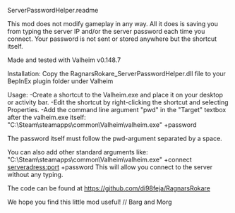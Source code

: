 ﻿ServerPasswordHelper.readme

This mod does not modify gameplay in any way.
All it does is saving you from typing the server IP and/or the server password each time you connect.
Your password is not sent or stored anywhere but the shortcut itself.

Made and tested with Valheim v0.148.7

Installation:
Copy the RagnarsRokare_ServerPasswordHelper.dll file to your BepInEx plugin folder under Valheim

Usage:
-Create a shortcut to the Valheim.exe and place it on your desktop or activity bar.
-Edit the shortcut by right-clicking the shortcut and selecting Properties.
-Add the command line argument "pwd" in the "Target" textbox after the valheim.exe itself:
 "C:\Steam\steamapps\common\Valheim\valheim.exe" +password <myPassw0rd>

The password itself must follow the pwd-argument separated by a space.

You can also add other standard arguments like:
"C:\Steam\steamapps\common\Valheim\valheim.exe" +connect <serveradress:port> +password <myPassw0rd>
This will allow you connect to the server without any typing.

The code can be found at https://github.com/di98feja/RagnarsRokare

We hope you find this little mod useful!
// Barg and Morg
